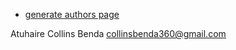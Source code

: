 - [generate authors page](https://github.com/moby/moby/blob/master/AUTHORS)

Atuhaire Collins Benda <collinsbenda360@gmail.com>
